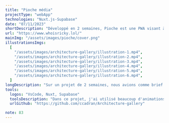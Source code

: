 ```yaml
---
title: "Pioche média"
projectType: "webApp"
technologies: "Nuxt.js-Supabase"
date: "07/11/2023"
shortDescription: "Développé en 2 semaines, Pioche est une PWA visant à reconnecter les jeunes à l'actualité grâce à un système de swipe intuitif. J'ai participé au design et développé l'application avec Nuxt.js et Supabase."
url: "https://www.whoisricky.lol/"
mainImg: "/assets/images/pioche/cover.png"
illustrationsImgs:
  [
    "/assets/images/architecture-gallery/illustration-1.mp4",
    "/assets/images/architecture-gallery/illustration-2.mp4",
    "/assets/images/architecture-gallery/illustration-3.mp4",
    "/assets/images/architecture-gallery/illustration-4.mp4",
    "/assets/images/architecture-gallery/illustration-5.mp4",
    "/assets/images/architecture-gallery/illustration-6.mp4",
  ]
longDescription: "Sur un projet de 2 semaines, nous avions comme brief de réintéresser les jeunes à l’actualité. Nous sommes donc partis sur l’idée de créer une PWA dans laquelle les utilisateurs peuvent choisir, avec une fonctionnalité de swipe, les actualités qu’ils liront ou non.Après le design, auquel j’ai également participé, nous sommes passés au développement. Nous avons choisi Nuxt.js, notamment pour sa gestion des Stores, qui permet de manipuler des données globalement sans avoir à les passer en props des composants.En complément, nous avons utilisé Supabase pour la BDD ainsi que GSAP pour les animations complexes.Ce projet m’a permis de monter en compétences sur Nuxt.js, car après l’avoir utilisé en entreprise, c’était la première fois que je l’exploitais du début à la fin d’un projet, ce qui m’a permis de découvrir de nombreuses fonctionnalités."
tools:
  logos: "VsCode, Nuxt, Supabase"
  toolsDescription: "Dans ce projet, j'ai utilisé beaucoup d'animations différentes. Pour le slider du Hero, j'ai utilisé pas mal de timeline GSAP, afin d'ajouter plusieurs effets en fonction d'une condition et ajouter du délai sur une timeline entière.Pour la section de la description ou la graisse de la font augmente en fonction du scroll, je me suis servi du “ScrollYProgress” de framer-motion après avoir split ma description et placé toutes mes lettres dans des span que j'ai ensuite sélectionné avec un querySelectorAll pour les animer."
  urlGithub: "https://github.com/ccadran/Architecture-gallery"

note: 83
---
```


